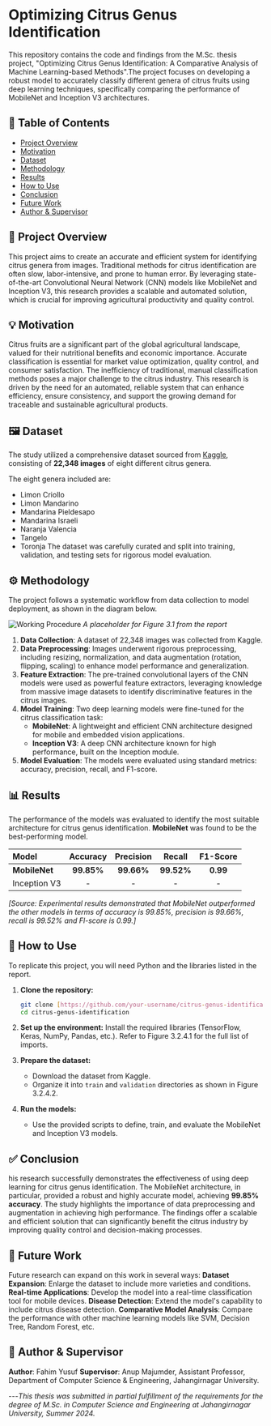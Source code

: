 # Optimizing Citrus Genus Identification

This repository contains the code and findings from the M.Sc. thesis project, "Optimizing Citrus Genus Identification: A Comparative Analysis of Machine Learning-based Methods".The project focuses on developing a robust model to accurately classify different genera of citrus fruits using deep learning techniques, specifically comparing the performance of MobileNet and Inception V3 architectures.

## 📖 Table of Contents

- [Project Overview](#-project-overview)
- [Motivation](#-motivation)
- [Dataset](#-dataset)
- [Methodology](#-methodology)
- [Results](#-results)
- [How to Use](#-how-to-use)
- [Conclusion](#-conclusion)
- [Future Work](#-future-work)
- [Author & Supervisor](#-author--supervisor)

## 📝 Project Overview

This project aims to create an accurate and efficient system for identifying citrus genera from images. Traditional methods for citrus identification are often slow, labor-intensive, and prone to human error. By leveraging state-of-the-art Convolutional Neural Network (CNN) models like MobileNet and Inception V3, this research provides a scalable and automated solution, which is crucial for improving agricultural productivity and quality control.

## 💡 Motivation

Citrus fruits are a significant part of the global agricultural landscape, valued for their nutritional benefits and economic importance. Accurate classification is essential for market value optimization, quality control, and consumer satisfaction. The inefficiency of traditional, manual classification methods poses a major challenge to the citrus industry. This research is driven by the need for an automated, reliable system that can enhance efficiency, ensure consistency, and support the growing demand for traceable and sustainable agricultural products.

## 🖼️ Dataset

The study utilized a comprehensive dataset sourced from [Kaggle](https://www.kaggle.com/datasets/fahimyusuf/citrus/data), consisting of **22,348 images** of eight different citrus genera.

The eight genera included are:

- Limon Criollo
- Limon Mandarino
- Mandarina Pieldesapo
- Mandarina Israeli
- Naranja Valencia
- Tangelo
- Toronja
  The dataset was carefully curated and split into training, validation, and testing sets for rigorous model evaluation.
  

## ⚙️ Methodology

The project follows a systematic workflow from data collection to model deployment, as shown in the diagram below.

![Working Procedure](https://i.imgur.com/your-image-link.png)
_A placeholder for Figure 3.1 from the report_

1.  **Data Collection**: A dataset of 22,348 images was collected from Kaggle.
2.  **Data Preprocessing**: Images underwent rigorous preprocessing, including resizing, normalization, and data augmentation (rotation, flipping, scaling) to enhance model performance and generalization.
3.  **Feature Extraction**: The pre-trained convolutional layers of the CNN models were used as powerful feature extractors, leveraging knowledge from massive image datasets to identify discriminative features in the citrus images.
4.  **Model Training**: Two deep learning models were fine-tuned for the citrus classification task:
    - **MobileNet**: A lightweight and efficient CNN architecture designed for mobile and embedded vision applications.
    - **Inception V3**: A deep CNN architecture known for high performance, built on the Inception module.
5.  **Model Evaluation**: The models were evaluated using standard metrics: accuracy, precision, recall, and F1-score.

## 📊 Results

The performance of the models was evaluated to identify the most suitable architecture for citrus genus identification. **MobileNet** was found to be the best-performing model.

| Model         |  Accuracy  | Precision  |   Recall   | F1-Score |
| :------------ | :--------: | :--------: | :--------: | :------: |
| **MobileNet** | **99.85%** | **99.66%** | **99.52%** | **0.99** |
| Inception V3  |     -      |     -      |     -      |    -     |

_[Source: Experimental results demonstrated that MobileNet outperformed the other models in terms of accuracy is 99.85%, precision is 99.66%, recall is 99.52% and Fl-score is 0.99.]_

## 🚀 How to Use

To replicate this project, you will need Python and the libraries listed in the report.

1.  **Clone the repository:**
    ```bash
    git clone [https://github.com/your-username/citrus-genus-identification.git](https://github.com/your-username/citrus-genus-identification.git)
    cd citrus-genus-identification
    ```
2.  **Set up the environment:**
    Install the required libraries (TensorFlow, Keras, NumPy, Pandas, etc.). Refer to Figure 3.2.4.1 for the full list of imports.

3.  **Prepare the dataset:**

    - Download the dataset from Kaggle.
    - Organize it into `train` and `validation` directories as shown in Figure 3.2.4.2.

4.  **Run the models:**
    - Use the provided scripts to define, train, and evaluate the MobileNet and Inception V3 models.

## ✅ Conclusion

his research successfully demonstrates the effectiveness of using deep learning for citrus genus identification. The MobileNet architecture, in particular, provided a robust and highly accurate model, achieving **99.85% accuracy**. The study highlights the importance of data preprocessing and augmentation in achieving high performance. The findings offer a scalable and efficient solution that can significantly benefit the citrus industry by improving quality control and decision-making processes.

## 🔮 Future Work

Future research can expand on this work in several ways:
**Dataset Expansion**: Enlarge the dataset to include more varieties and conditions.
**Real-time Applications**: Develop the model into a real-time classification tool for mobile devices.
**Disease Detection**: Extend the model's capability to include citrus disease detection.
**Comparative Model Analysis**: Compare the performance with other machine learning models like SVM, Decision Tree, Random Forest, etc.

## 👥 Author & Supervisor

**Author**: Fahim Yusuf
**Supervisor**: Anup Majumder, Assistant Professor, Department of Computer Science & Engineering, Jahangirnagar University.

---_This thesis was submitted in partial fulfillment of the requirements for the degree of M.Sc. in Computer Science and Engineering at Jahangirnagar University, Summer 2024._
